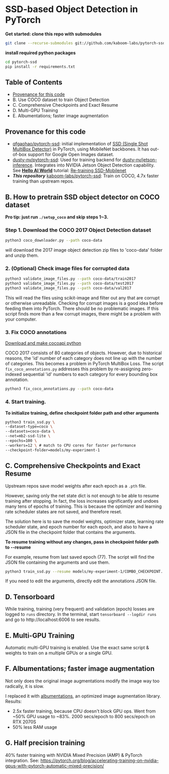 # SSD-based Object Detection in PyTorch

**Get started: clone this repo with submodules**
```bash
git clone --recurse-submodules git://github.com/kaboom-labs/pytorch-ssd.git
```
**install required python packages**
```bash
cd pytorch-ssd
pip install -r requirements.txt
```

## Table of Contents
+ [Provenance for this code](#provenance-for-this-code)
+ B. Use COCO dataset to train Object Detection
+ C. Comprehensive Checkpoints and Exact Resume
+ D. Multi-GPU Training
+ E. Albumentations; faster image augmentation

## Provenance for this code
+ [qfgaohao/pytorch-ssd](https://github.com/qfgaohao/pytorch-ssd): initial implementation of [SSD (Single Shot MultiBox Detector)](https://arxiv.org/abs/1512.02325) in PyTorch, using MobileNet backbones. It has out-of-box support for Google Open Images dataset.
+ [dusty-nv/pytorch-ssd](https://github.com/dusty-nv/pytorch-ssd): Used for training backend for [dusty-nv/jetson-inference](https://github.com/dusty-nv/jetson-inference). Integrates into NVIDIA Jetson Object Detection capability. See **[Hello AI World](https://github.com/dusty-nv/jetson-inference/tree/dev#training)** tutorial: [Re-training SSD-Mobilenet](https://github.com/dusty-nv/jetson-inference/blob/dev/docs/pytorch-ssd.md)
+ ***This repository*** [kaboom-labs/pytorch-ssd](https://github.com/kaboom-labs/pytorch-ssd): Train on COCO, 4.7x faster training than upstream repos.


## B. How to pretrain SSD object detector on COCO dataset

**Pro tip: just run `./setup_coco` and skip steps 1~3.**

### Step 1. Download the COCO 2017 Object Detection dataset
```bash
python3 coco_downloader.py --path coco-data
```
will download the 2017 image object detection zip files to 'coco-data' folder and unzip them.

### 2. (Optional) Check image files for corrupted data
```bash
python3 validate_image_files.py --path coco-data/train2017
python3 validate_image_files.py --path coco-data/test2017
python3 validate_image_files.py --path coco-data/val2017
```
This will read the files using scikit-image and filter out any that are corrupt or otherwise unreadable.
Checking for corrupt images is a good idea before feeding them into PyTorch.
There should be no problematic images. If this script finds more than a few corrupt images, there might be a problem with your computer.

### 3. Fix COCO annotations

[Download and make cocoapi python](https://github.com/cocodataset/cocoapi)

COCO 2017 consists of 80 categories of objects.
However, due to historical reasons, the 'id' number of each category does not line up with the number of categories.
This becomes a problem in PyTorch MultiBox Loss.
The script `fix_coco_annotations.py` addresses this problem by re-assigning zero-indexed sequential 'id' numbers to each category for every bounding box annotation.
```bash
python3 fix_coco_annotations.py --path coco-data
```
### 4. Start training.

**To initialize training, define checkpoint folder path and other arguments**
```bash
python3 train_ssd.py \
--dataset-type=coco \
--datasets=coco-data \
--net=mb2-ssd-lite \
--epochs=100 \
--workers=12 \ # match to CPU cores for faster performance
--checkpoint-folder=models/my-experiment-1
```

## C. Comprehensive Checkpoints and Exact Resume

Upstream repos save model weights after each epoch as a `.pth` file.

However, saving only the net state dict is not enough to be able to resume training after stopping. In fact, the loss increases significantly and undoes many tens of epochs of training.
This is because the optimizer and learning rate scheduler states are not saved, and therefore reset.

The solution here is to save the model weights, optimizer state, learning rate scheduler state, and epoch number for each epoch, and also to have a JSON file in the checkpoint folder that contains the arguments.


**To resume training without any changes, pass in checkpoint folder path to --resume**

For example, resume from last saved epoch (77). The script will find the JSON file containing the arguments and use them.
```bash
python3 train_ssd.py --resume models/my-experiment-1/COMBO_CHECKPOINT...Epoch-77....pth
```
If you need to edit the arguments, directly edit the annotations JSON file.

## D. Tensorboard

While training, training (very frequent) and validation (epoch) losses are logged to `runs` directory. In the terminal, start `tensorboard --logdir runs` and go to http://localhost:6006 to see results.

## E. Multi-GPU Training

Automatic multi-GPU training is enabled.
Use the exact same script & weights to train on a multiple GPUs or a single GPU.

## F. Albumentations; faster image augmentation
Not only does the original image augmentations modify the image way too radically, it is slow.

I replaced it with [albumentations](https://github.com/albumentations-team/albumentations), an optimized image augmentation library.
Results:
+ 2.5x faster training, because CPU doesn't block GPU ops. Went from ~50% GPU usage to ~83%. 2000 secs/epoch to 800 secs/epoch on RTX 2070S
+ 50% less RAM usage

## G. Half precision training

40% faster training with NVIDIA Mixed Precision (AMP) & PyTorch integration. See: https://pytorch.org/blog/accelerating-training-on-nvidia-gpus-with-pytorch-automatic-mixed-precision/
